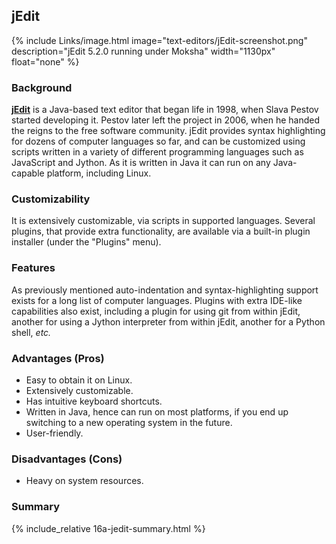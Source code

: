 ## jEdit
{% include Links/image.html image="text-editors/jEdit-screenshot.png" description="jEdit 5.2.0 running under Moksha" width="1130px" float="none" %}

### Background
[**jEdit**](http://www.jedit.org/) is a Java-based text editor that began life in 1998, when Slava Pestov started developing it. Pestov later left the project in 2006, when he handed the reigns to the free software community. jEdit provides syntax highlighting for dozens of computer languages so far, and can be customized using scripts written in a variety of different programming languages such as JavaScript and Jython. As it is written in Java it can run on any Java-capable platform, including Linux.

### Customizability
It is extensively customizable, via scripts in supported languages. Several plugins, that provide extra functionality, are available via a built-in plugin installer (under the "Plugins" menu).

### Features
As previously mentioned auto-indentation and syntax-highlighting support exists for a long list of computer languages. Plugins with extra IDE-like capabilities also exist, including a plugin for using git from within jEdit, another for using a Jython interpreter from within jEdit, another for a Python shell, *etc.*

### Advantages (Pros)
* Easy to obtain it on Linux.
* Extensively customizable.
* Has intuitive keyboard shortcuts.
* Written in Java, hence can run on most platforms, if you end up switching to a new operating system in the future.
* User-friendly.

### Disadvantages (Cons)
* Heavy on system resources.

### Summary
{% include_relative 16a-jedit-summary.html %}
